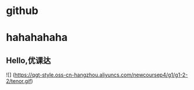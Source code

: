 # github
# hahahahaha
## Hello,优课达
![] (https://qgt-style.oss-cn-hangzhou.aliyuncs.com/newcoursep4/g1/g1-2-2/tenor.gif)
